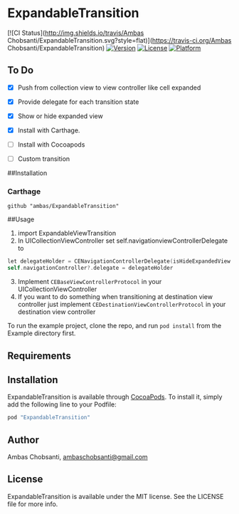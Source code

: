 # ExpandableTransition

[![CI Status](http://img.shields.io/travis/Ambas Chobsanti/ExpandableTransition.svg?style=flat)](https://travis-ci.org/Ambas Chobsanti/ExpandableTransition)
[![Version](https://img.shields.io/cocoapods/v/ExpandableTransition.svg?style=flat)](http://cocoapods.org/pods/ExpandableTransition)
[![License](https://img.shields.io/cocoapods/l/ExpandableTransition.svg?style=flat)](http://cocoapods.org/pods/ExpandableTransition)
[![Platform](https://img.shields.io/cocoapods/p/ExpandableTransition.svg?style=flat)](http://cocoapods.org/pods/ExpandableTransition)

## To Do

- [x] Push from collection view to view controller like cell expanded
- [x] Provide delegate for each transition state
- [x] Show or hide expanded view
- [x] Install with Carthage.
- [ ] Install with Cocoapods
- [ ] Custom transition


##Installation
### Carthage
```ogdl
github "ambas/ExpandableTransition"
```

##Usage
1. import ExpandableViewTransition
2. In UICollectionViewController set self.navigationviewControllerDelegate to
``` Objective-C
let delegateHolder = CENavigationControllerDelegate(isHideExpandedView: false)
self.navigationController?.delegate = delegateHolder
````
3. Implement `CEBaseViewControllerProtocol` in your UICollectionViewController
4. If you want to do something when transitioning at destination view controller just implement `CEDestinationViewControllerProtocol` in your destination view controller

To run the example project, clone the repo, and run `pod install` from the Example directory first.

## Requirements

## Installation

ExpandableTransition is available through [CocoaPods](http://cocoapods.org). To install
it, simply add the following line to your Podfile:

```ruby
pod "ExpandableTransition"
```

## Author

Ambas Chobsanti, ambaschobsanti@gmail.com

## License

ExpandableTransition is available under the MIT license. See the LICENSE file for more info.

